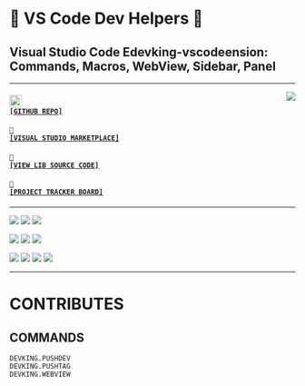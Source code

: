 # 👑 VS Code Dev Helpers 👑
## Visual Studio Code Edevking-vscodeension: Commands, Macros, WebView, Sidebar, Panel

---

<a href='https://github.com/cogsmith/devking-vscode'><img src='https://github-readme-stats.vercel.app/api/pin/?username=cogsmith&repo=devking-vscode' align='right'></a>

#### <code><a href='https://github.com/cogsmith/devking-vscode'><img src='https://github.githubassets.com/images/icons/emoji/octocat.png' width='22'> [GITHUB REPO]</a></code>

#### <code><a href='https://marketplace.visualstudio.com/items?itemName=COGSMITH.devking-vscode'>🏬 [VISUAL STUDIO MARKETPLACE]</a></code>

#### <code><a href='https://github.com/cogsmith/devking-vscode/blob/main/index.js'>🧾 [VIEW LIB SOURCE CODE]</a></code>

#### <code><a href='https://github.com/cogsmith/devking-vscode/projects/1'>📅 [PROJECT TRACKER BOARD]</a></code>

---

[![](https://shields.io/github/package-json/v/cogsmith/devking-vscode?label=codebase)](http://github.com/cogsmith/devking-vscode)
[![](https://shields.io/github/last-commit/cogsmith/devking-vscode)](https://github.com/cogsmith/devking-vscode/commits/main)
[![](https://github.com/cogsmith/devking-vscode/actions/workflows/DEVKING_CHECK.yml/badge.svg)](https://github.com/cogsmith/devking-vscode/actions/workflows/DEVKING_CHECK.yml)

[![](https://shields.io/github/v/release/cogsmith/devking-vscode?label=latest+release)](https://github.com/cogsmith/devking-vscode/releases)
[![](https://shields.io/github/release-date/cogsmith/devking-vscode?color=blue)](https://github.com/cogsmith/devking-vscode/releases)
[![](https://shields.io/github/commits-since/cogsmith/devking-vscode/latest)](https://github.com/cogsmith/devking-vscode/commits/main)
<!-- [![](https://shields.io/github/commit-activity/m/cogsmith/devking-vscode)](https://github.com/cogsmith/devking-vscode/commits/main) -->

[![](https://shields.io/github/license/cogsmith/devking-vscode?color=lightgray)](https://github.com/cogsmith/devking-vscode/blob/main/LICENSE)
[![](https://shields.io/github/languages/code-size/cogsmith/devking-vscode)](http://github.com/cogsmith/devking-vscode)
[![](https://shields.io/github/repo-size/cogsmith/devking-vscode)](http://github.com/cogsmith/devking-vscode)
[![](https://shields.io/github/issues-raw/cogsmith/devking-vscode)](https://github.com/cogsmith/devking-vscode/issues)

---

# CONTRIBUTES

## COMMANDS
    DEVKING.PUSHDEV
    DEVKING.PUSHTAG
    DEVKING.WEBVIEW
